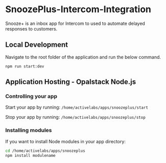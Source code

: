 # SnoozePlus-Intercom-Integration

Snooze+ is an inbox app for Intercom to used to automate delayed responses to customers.

## Local Development

Navigate to the root folder of the application and run the below command.

`npm run start:dev`

## Application Hosting - Opalstack Node.js

### Controlling your app

Start your app by running:
`/home/activelabs/apps/snoozeplus/start`

Stop your app by running:
`/home/activelabs/apps/snoozeplus/stop`

### Installing modules

If you want to install Node modules in your app directory:

```bash
cd /home/activelabs/apps/snoozeplus
npm install modulename
```
